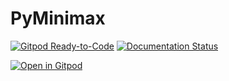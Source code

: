 # PyMinimax

[![Gitpod Ready-to-Code](https://img.shields.io/badge/Gitpod-Ready--to--Code-blue?logo=gitpod)](https://gitpod.io/#https://github.com/beginnerSC/pyminimax)
[![Documentation Status](https://readthedocs.org/projects/pyminimax/badge/?version=latest)](https://pyminimax.readthedocs.io/en/latest/?badge=latest)
      
[![Open in Gitpod](https://gitpod.io/button/open-in-gitpod.svg)](https://gitpod.io/#https://github.com/beginnerSC/pyminimax)

